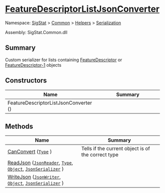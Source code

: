 # [FeatureDescriptorListJsonConverter](./FeatureDescriptorListJsonConverter.md)

Namespace: [SigStat]() > [Common](./../../README.md) > [Helpers](./../README.md) > [Serialization](./README.md)

Assembly: SigStat.Common.dll

## Summary
Custom serializer for lists containing [FeatureDescriptor](https://github.com/sigstat/sigstat/blob/develop/docs/md/SigStat/Common/FeatureDescriptor.md) or  [FeatureDescriptor-1](https://github.com/sigstat/sigstat/blob/develop/docs/md/SigStat/Common/FeatureDescriptor-1.md) objects

## Constructors

| Name<div><a href="#"><img width=225></a></div> | Summary<div><a href="#"><img width=525></a></div> | 
| --- | --- | 
| FeatureDescriptorListJsonConverter () |  | 


## Methods

| Name<div><a href="#"><img width=225></a></div> | Summary<div><a href="#"><img width=525></a></div> | 
| --- | --- | 
| [CanConvert](./Methods/FeatureDescriptorListJsonConverter--CanConvert.md) ([`Type`](https://docs.microsoft.com/en-us/dotnet/api/System.Type) ) | Tells if the current object is of the correct type | 
| [ReadJson](./Methods/FeatureDescriptorListJsonConverter--ReadJson.md) ([`JsonReader`](./FeatureDescriptorListJsonConverter.md), [`Type`](https://docs.microsoft.com/en-us/dotnet/api/System.Type), [`Object`](https://docs.microsoft.com/en-us/dotnet/api/System.Object), [`JsonSerializer`](./FeatureDescriptorListJsonConverter.md) ) |  | 
| [WriteJson](./Methods/FeatureDescriptorListJsonConverter--WriteJson.md) ([`JsonWriter`](./FeatureDescriptorListJsonConverter.md), [`Object`](https://docs.microsoft.com/en-us/dotnet/api/System.Object), [`JsonSerializer`](./FeatureDescriptorListJsonConverter.md) ) |  | 


